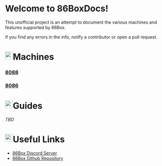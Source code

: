 # Welcome to 86BoxDocs!

This unofficial project is an attempt to document the various machines and features supported by 86Box.

If you find any errors in the info, notify a contributor or open a pull request.

<h1> <img src="https://raw.githubusercontent.com/86Box/86Box/refs/heads/master/src/qt/icons/machine.ico"
  width="25"
  height="25"
  style="float:left;">
    Machines
</h1>

### [8088](8088/8088.md)

### [8086](8086/8086.md)

<h1> <img src="https://raw.githubusercontent.com/86Box/86Box/refs/heads/master/src/qt/icons/warning.ico"
  width="25"
  height="25"
  style="float:left;">
    Guides
</h1>

_TBD_

<h1> <img src="https://raw.githubusercontent.com/86Box/86Box/refs/heads/master/src/qt/icons/network.ico"
  width="25"
  height="25"
  style="float:left;">
    Useful Links
</h1>

- [86Box Discord Server](https://discord.gg/QTTzNyy9xf)
- [86Box Github Repository](https://github.com/86Box/86Box)